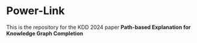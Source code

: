 # Power-Link
This is the repository for the KDD 2024 paper **Path-based Explanation for Knowledge Graph Completion**
